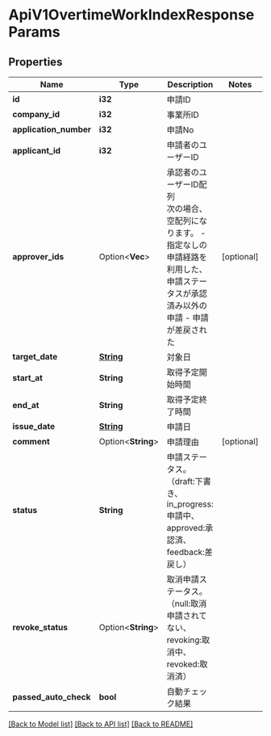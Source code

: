 # ApiV1OvertimeWorkIndexResponseParams

## Properties

Name | Type | Description | Notes
------------ | ------------- | ------------- | -------------
**id** | **i32** | 申請ID | 
**company_id** | **i32** | 事業所ID | 
**application_number** | **i32** | 申請No | 
**applicant_id** | **i32** | 申請者のユーザーID | 
**approver_ids** | Option<**Vec<i32>**> | 承認者のユーザーID配列<br> 次の場合、空配列になります。 - 指定なしの申請経路を利用した、申請ステータスが承認済み以外の申請 - 申請が差戻された | [optional]
**target_date** | [**String**](string.md) | 対象日 | 
**start_at** | **String** | 取得予定開始時間 | 
**end_at** | **String** | 取得予定終了時間 | 
**issue_date** | [**String**](string.md) | 申請日 | 
**comment** | Option<**String**> | 申請理由 | [optional]
**status** | **String** | 申請ステータス。（draft:下書き、in_progress:申請中、approved:承認済、feedback:差戻し） | 
**revoke_status** | Option<**String**> | 取消申請ステータス。（null:取消申請されてない、revoking:取消中、revoked:取消済） | 
**passed_auto_check** | **bool** | 自動チェック結果 | 

[[Back to Model list]](../README.md#documentation-for-models) [[Back to API list]](../README.md#documentation-for-api-endpoints) [[Back to README]](../README.md)


